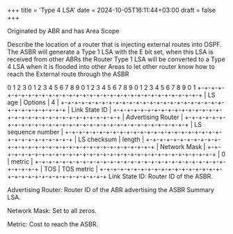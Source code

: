 +++
title = 'Type 4 LSA'
date = 2024-10-05T16:11:44+03:00
draft = false
+++

Originated by ABR and has Area Scope

Describe the location of a router that is injecting external routes into OSPF. The ASBR will generate a Type 1 LSA with the E bit set, when this LSA is received from other ABRs the Router Type 1 LSA will be converted to a Type 4 LSA when it is flooded into other Areas to let other router know how to reach the External route through the ASBR

0                   1                   2                   3
0 1 2 3 4 5 6 7 8 9 0 1 2 3 4 5 6 7 8 9 0 1 2 3 4 5 6 7 8 9 0 1
+-+-+-+-+-+-+-+-+-+-+-+-+-+-+-+-+-+-+-+-+-+-+-+-+-+-+-+-+-+-+-+-+
|            LS age             |     Options   |       4       |
+-+-+-+-+-+-+-+-+-+-+-+-+-+-+-+-+-+-+-+-+-+-+-+-+-+-+-+-+-+-+-+-+
|                        Link State ID                          |
+-+-+-+-+-+-+-+-+-+-+-+-+-+-+-+-+-+-+-+-+-+-+-+-+-+-+-+-+-+-+-+-+
|                     Advertising Router                        |
+-+-+-+-+-+-+-+-+-+-+-+-+-+-+-+-+-+-+-+-+-+-+-+-+-+-+-+-+-+-+-+-+
|                     LS sequence number                        |
+-+-+-+-+-+-+-+-+-+-+-+-+-+-+-+-+-+-+-+-+-+-+-+-+-+-+-+-+-+-+-+-+
|         LS checksum           |             length            |
+-+-+-+-+-+-+-+-+-+-+-+-+-+-+-+-+-+-+-+-+-+-+-+-+-+-+-+-+-+-+-+-+
|                         Network Mask                          |
+-+-+-+-+-+-+-+-+-+-+-+-+-+-+-+-+-+-+-+-+-+-+-+-+-+-+-+-+-+-+-+-+
|      0        |                  metric                       |
+-+-+-+-+-+-+-+-+-+-+-+-+-+-+-+-+-+-+-+-+-+-+-+-+-+-+-+-+-+-+-+-+
|     TOS       |                TOS  metric                    |
+-+-+-+-+-+-+-+-+-+-+-+-+-+-+-+-+-+-+-+-+-+-+-+-+-+-+-+-+-+-+-+-+
Link State ID: Router ID of the ASBR.

Advertising Router: Router ID of the ABR advertising the ASBR Summary LSA.

Network Mask: Set to all zeros.

Metric: Cost to reach the ASBR.
